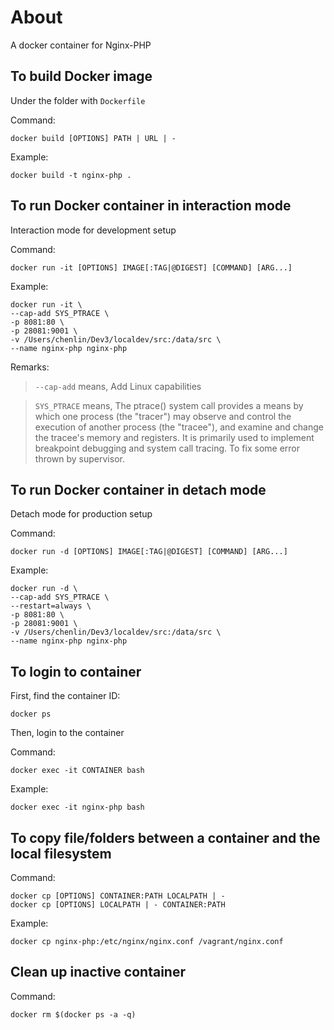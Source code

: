 # About

A docker container for Nginx-PHP

## To build Docker image

Under the folder with `Dockerfile`

Command:

    docker build [OPTIONS] PATH | URL | -

Example:

    docker build -t nginx-php .

## To run Docker container in interaction mode
Interaction mode for development setup

Command:

    docker run -it [OPTIONS] IMAGE[:TAG|@DIGEST] [COMMAND] [ARG...]

Example:

    docker run -it \
    --cap-add SYS_PTRACE \
    -p 8081:80 \
    -p 28081:9001 \
    -v /Users/chenlin/Dev3/localdev/src:/data/src \
    --name nginx-php nginx-php

Remarks:
> `--cap-add` means, Add Linux capabilities

> `SYS_PTRACE` means, The ptrace() system call provides a means by which one process (the "tracer") may observe and control the execution of another process (the "tracee"), and examine and change the tracee's memory and registers.  It is primarily used to implement breakpoint debugging and system call tracing. To fix some error thrown by supervisor.

## To run Docker container in detach mode
Detach mode for production setup

Command:

    docker run -d [OPTIONS] IMAGE[:TAG|@DIGEST] [COMMAND] [ARG...]

Example:

    docker run -d \
    --cap-add SYS_PTRACE \
    --restart=always \
    -p 8081:80 \
    -p 28081:9001 \
    -v /Users/chenlin/Dev3/localdev/src:/data/src \
    --name nginx-php nginx-php


## To login to container
First, find the container ID:

    docker ps

Then, login to the container

Command:

    docker exec -it CONTAINER bash

Example:

    docker exec -it nginx-php bash 

## To copy file/folders between a container and the local filesystem
Command:

    docker cp [OPTIONS] CONTAINER:PATH LOCALPATH | -
    docker cp [OPTIONS] LOCALPATH | - CONTAINER:PATH

Example:

    docker cp nginx-php:/etc/nginx/nginx.conf /vagrant/nginx.conf

## Clean up inactive container
Command:

    docker rm $(docker ps -a -q)
